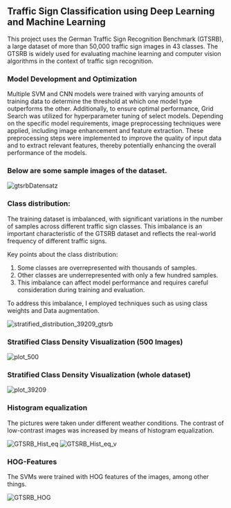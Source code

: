 ## Traffic Sign Classification using Deep Learning and Machine Learning

This project uses the German Traffic Sign Recognition Benchmark (GTSRB), a large dataset of more than
50,000 traffic sign images in 43 classes. The GTSRB is widely used for evaluating machine learning
and computer vision algorithms in the context of traffic sign recognition.

### Model Development and Optimization

Multiple SVM and CNN models were trained with varying amounts of training data to determine the threshold
at which one model type outperforms the other. Additionally, to ensure optimal performance, Grid Search was
utilized for hyperparameter tuning of select models.
Depending on the specific model requirements, image preprocessing techniques were applied, including image
enhancement and feature extraction. These preprocessing steps were implemented to improve the quality of input 
data and to extract relevant features, thereby potentially enhancing the overall performance of the models.



### Below are some sample images of the dataset.

![gtsrbDatensatz](https://github.com/MK2345/GTSRB-DL-ML/assets/24621381/bcfce9d8-655d-4837-8be3-2791e8775f92)


### Class distribution:

The training dataset is imbalanced, with significant variations in the number of samples across different
traffic sign classes. This imbalance is an important characteristic of the GTSRB dataset and reflects the
real-world frequency of different traffic signs.

Key points about the class distribution:
1. Some classes are overrepresented with thousands of samples.
2. Other classes are underrepresented with only a few hundred samples.
3. This imbalance can affect model performance and requires careful consideration during training and evaluation.

To address this imbalance, I employed techniques such as using class weights and Data augmentation.

![stratified_distribution_39209_gtsrb](https://github.com/MK2345/GTSRB-DL-ML/assets/24621381/47592cfc-13ac-4c51-a170-40288825d2e6)

### Stratified Class Density Visualization (500 Images)
![plot_500](https://github.com/MK2345/GTSRB-DL-ML/assets/24621381/b4c90437-8c86-4cca-9812-7cb90bfb6acd)

### Stratified Class Density Visualization (whole dataset)
![plot_39209](https://github.com/MK2345/GTSRB-DL-ML/assets/24621381/0df62558-6641-41bc-8b1a-6f9e64779174)

### Histogram equalization

The pictures were taken under different weather conditions. The contrast of low-contrast images was increased by means of histogram equalization.

![GTSRB_Hist_eq](https://github.com/MK2345/GTSRB-DL-ML/assets/24621381/02700502-6f0c-4593-b31d-495c28f9d659)
![GTSRB_Hist_eq_v](https://github.com/MK2345/GTSRB-DL-ML/assets/24621381/5611f024-3e9b-4804-a4c7-5163580a99f2)

### HOG-Features

The SVMs were trained with HOG features of the images, among other things.

![GTSRB_HOG](https://github.com/MK2345/GTSRB-DL-ML/assets/24621381/19117e85-b5ee-4941-8c28-fb00ee86d7d1)



  
